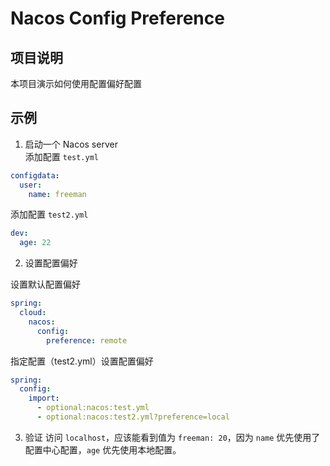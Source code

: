 # Nacos Config Preference

## 项目说明

本项目演示如何使用配置偏好配置

## 示例

1. 启动一个 Nacos server  
添加配置 `test.yml`
```yaml
configdata:
  user:
    name: freeman
```

添加配置 `test2.yml`
```yaml
dev:
  age: 22
```

2. 设置配置偏好

设置默认配置偏好 
```yaml
spring:
  cloud:
    nacos:
      config:
        preference: remote
```

指定配置（test2.yml）设置配置偏好
```yaml
spring:
  config:
    import:
      - optional:nacos:test.yml
      - optional:nacos:test2.yml?preference=local
```

3. 验证
访问 `localhost`，应该能看到值为 `freeman: 20`，因为 `name` 优先使用了配置中心配置，`age` 优先使用本地配置。  